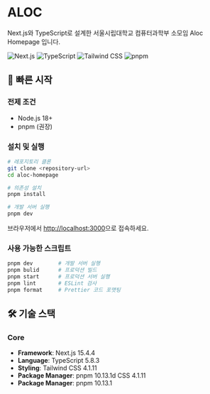 # ALOC

Next.js와 TypeScript로 설계한 서울시립대학교 컴퓨터과학부 소모임 Aloc Homepage 입니다.

![Next.js](https://img.shields.io/badge/Next.js-15.4.4-black?logo=next.js)
![TypeScript](https://img.shields.io/badge/TypeScript-5.8.3-blue?logo=typescript)
![Tailwind CSS](https://img.shields.io/badge/Tailwind_CSS-4.1.11-06B6D4?logo=tailwindcss)
![pnpm](https://img.shields.io/badge/pnpm-10.13.1-orange?logo=pnpm)

## 🚀 빠른 시작

### 전제 조건

- Node.js 18+
- pnpm (권장)

### 설치 및 실행

```bash
# 레포지토리 클론
git clone <repository-url>
cd aloc-homepage

# 의존성 설치
pnpm install

# 개발 서버 실행
pnpm dev
```

브라우저에서 [http://localhost:3000](http://localhost:3000)으로 접속하세요.

### 사용 가능한 스크립트

```bash
pnpm dev        # 개발 서버 실행
pnpm bulid      # 프로덕션 빌드
pnpm start      # 프로덕션 서버 실행
pnpm lint       # ESLint 검사
pnpm format     # Prettier 코드 포맷팅
```

## 🛠 기술 스택

### Core

- **Framework**: Next.js 15.4.4
- **Language**: TypeScript 5.8.3
- **Styling**: Tailwind CSS 4.1.11
- **Package Manager**: pnpm 10.13.1d CSS 4.1.11
- **Package Manager**: pnpm 10.13.1
